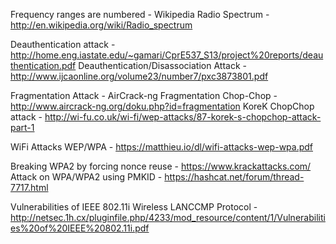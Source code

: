 Frequency ranges are numbered - Wikipedia Radio Spectrum - http://en.wikipedia.org/wiki/Radio_spectrum


Deauthentication attack - http://home.eng.iastate.edu/~gamari/CprE537_S13/project%20reports/deauthentication.pdf
Deauthentication/Disassociation Attack - http://www.ijcaonline.org/volume23/number7/pxc3873801.pdf

Fragmentation Attack - AirCrack-ng Fragmentation Chop-Chop - http://www.aircrack-ng.org/doku.php?id=fragmentation
KoreK ChopChop attack - http://wi-fu.co.uk/wi-fi/wep-attacks/87-korek-s-chopchop-attack-part-1

WiFi Attacks WEP/WPA - https://matthieu.io/dl/wifi-attacks-wep-wpa.pdf

Breaking WPA2 by forcing nonce reuse - https://www.krackattacks.com/
Attack on WPA/WPA2 using PMKID - https://hashcat.net/forum/thread-7717.html

Vulnerabilities of IEEE 802.11i Wireless LANCCMP Protocol - http://netsec.1h.cx/pluginfile.php/4233/mod_resource/content/1/Vulnerabilities%20of%20IEEE%20802.11i.pdf
